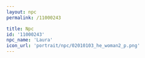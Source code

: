 ```yaml
---
layout: npc
permalink: /11000243

title: Npc
id: '11000243'
npc_name: 'Laura'
icon_url: 'portrait/npc/02010103_he_woman2_p.png'
---
```

